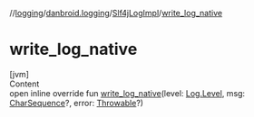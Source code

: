 //[logging](../../../index.md)/[danbroid.logging](../index.md)/[Slf4jLogImpl](index.md)/[write_log_native](write_log_native.md)



# write_log_native  
[jvm]  
Content  
open inline override fun [write_log_native](write_log_native.md)(level: [Log.Level](../-log/-level/index.md), msg: [CharSequence](https://kotlinlang.org/api/latest/jvm/stdlib/kotlin/-char-sequence/index.html)?, error: [Throwable](https://kotlinlang.org/api/latest/jvm/stdlib/kotlin/-throwable/index.html)?)  



